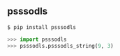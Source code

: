 ## psssodls

`
$ pip install psssodls
`

```python
>>> import psssodls
>>> psssodls.psssodls_string(9, 3)
```